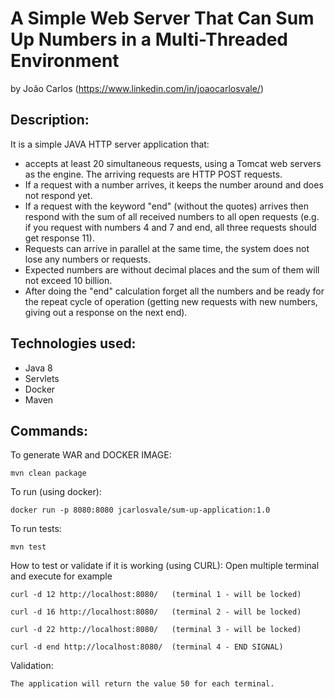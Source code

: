 # A Simple Web Server That Can Sum Up Numbers in a Multi-Threaded Environment
by João Carlos (https://www.linkedin.com/in/joaocarlosvale/)

## Description:

It is a simple JAVA HTTP server application that:
* accepts at least 20 simultaneous requests, using a Tomcat web servers as the engine. The arriving requests are
 HTTP POST requests.
* If a request with a number arrives, it keeps the number around and does not respond yet.
* If a request with the keyword "end" (without the quotes) arrives then respond with the sum of all
received numbers to all open requests (e.g. if you request with numbers 4 and 7 and end, all three
requests should get response 11).
*  Requests can arrive in parallel at the same time, the system does not lose any numbers or requests.
*  Expected numbers are without decimal places and the sum of them will not exceed 10 billion.
*  After doing the "end" calculation forget all the numbers and be ready for the repeat cycle of operation
(getting new requests with new numbers, giving out a response on the next end).

## Technologies used:
* Java 8
* Servlets
* Docker
* Maven 

## Commands:

To generate WAR and DOCKER IMAGE:

    mvn clean package

To run (using docker):

    docker run -p 8080:8080 jcarlosvale/sum-up-application:1.0
    
To run tests:

    mvn test

How to test or validate if it is working (using CURL):
Open multiple terminal and execute for example
    
    curl -d 12 http://localhost:8080/   (terminal 1 - will be locked)
    
    curl -d 16 http://localhost:8080/   (terminal 2 - will be locked)

    curl -d 22 http://localhost:8080/   (terminal 3 - will be locked)
    
    curl -d end http://localhost:8080/  (terminal 4 - END SIGNAL)

Validation: 
    
    The application will return the value 50 for each terminal. 
